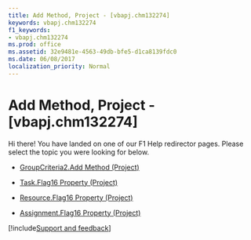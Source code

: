 ```yaml
---
title: Add Method, Project - [vbapj.chm132274]
keywords: vbapj.chm132274
f1_keywords:
- vbapj.chm132274
ms.prod: office
ms.assetid: 32e9481e-4563-49db-bfe5-d1ca8139fdc0
ms.date: 06/08/2017
localization_priority: Normal
---
```



# Add Method, Project - [vbapj.chm132274]

Hi there! You have landed on one of our F1 Help redirector pages. Please select the topic you were looking for below.

- [GroupCriteria2.Add Method (Project)](https://msdn.microsoft.com/library/c10914c1-eda2-128e-0c5d-056ee51a9076%28Office.15%29.aspx)

- [Task.Flag16 Property (Project)](https://msdn.microsoft.com/library/67fe02a6-1aed-d589-c473-149d72e2a03c%28Office.15%29.aspx)

- [Resource.Flag16 Property (Project)](https://msdn.microsoft.com/library/5fa75173-8038-35be-ef8d-3f96e5ba377f%28Office.15%29.aspx)

- [Assignment.Flag16 Property (Project)](https://msdn.microsoft.com/library/fc4034ce-15b2-42fa-a292-453f5b2abacd%28Office.15%29.aspx)

[!include[Support and feedback](~/includes/feedback-boilerplate.md)]